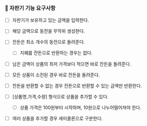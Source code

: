 ### 🚀 자판기 기능 요구사항

- [ ] 자판기가 보유하고 있는 금액을 입력한다.
- [ ] 해당 금액으로 동전을 무작위 생성한다.

- [ ] 잔돈은 최소 개수의 동전으로 돌려준다.
    - [ ] 지폐를 잔돈으로 반환하는 경우는 없다.
- [ ] 남은 금액이 상품의 최저 가격보다 적으면 바로 잔돈을 돌려준다.
- [ ] 모든 상품이 소진된 경우 바로 잔돈을 돌려준다.
- [ ] 잔돈을 반환할 수 없는 경우 잔돈으로 반환할 수 있는 금액만 반환한다.

- [ ] [상품명,가격,수량] 형식으로 상품을 추가할 수 있다.
    - [ ] 상품 가격은 100원부터 시작하며, 10원으로 나누어떨어져야 한다.
- [ ] 여러 상품을 추가할 경우 세미콜론으로 구분한다.
